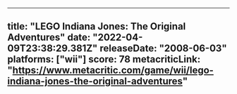 
---
title: "LEGO Indiana Jones: The Original Adventures"
date: "2022-04-09T23:38:29.381Z"
releaseDate: "2008-06-03"
platforms: ["wii"]
score: 78
metacriticLink: "https://www.metacritic.com/game/wii/lego-indiana-jones-the-original-adventures"
---

